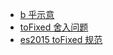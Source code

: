 - [b 乎示意](https://zhuanlan.zhihu.com/p/191395766)
- [toFixed 舍入问题](https://www.jianshu.com/p/c2eca2b1be3c?fromApp=1)
- [es2015 toFixed 规范](https://262.ecma-international.org/6.0/#sec-number.prototype.tofixed)
